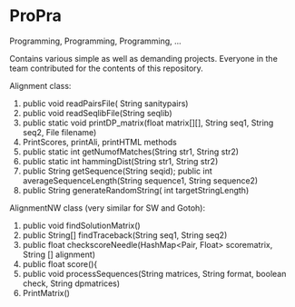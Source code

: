 # ProPra
Programming, Programming, Programming, ...

Contains various simple as well as demanding projects. Everyone in the team contributed for the contents of this repository.

Alignment class:
1. public void readPairsFile( String sanitypairs)
2. public void readSeqlibFile(String seqlib)
3. public static void printDP_matrix(float matrix[][], String seq1, String seq2, File filename) 
4. PrintScores, printAli, printHTML methods
5. public static int getNumofMatches(String str1, String str2)
6. public static int hammingDist(String str1, String str2)
7. public String getSequence(String seqid); public int averageSequenceLength(String sequence1, String sequence2)
8. public String generateRandomString( int targetStringLength) 

AlignmentNW class (very similar for SW and Gotoh):
1. public void findSolutionMatrix()
2. public String[] findTraceback(String seq1, String seq2)
3. public float checkscoreNeedle(HashMap<Pair, Float> scorematrix, String [] alignment)
4.  public float score(){
5.  public void processSequences(String  matrices, String format, boolean check, String dpmatrices)
6.  PrintMatrix() 


